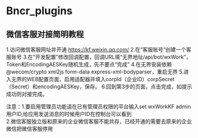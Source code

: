 # Bncr_plugins
## 微信客服对接简明教程

1.访问微信客服网址并开通 https://kf.weixin.qq.com/ 
2.在“客服账号”创建一个客服账号 
3.在“开发配置”修改回调配置，回调URL填“无界地址/api/bot/wxWork”，Token和EncodingAESKey随机生成，先不要点“完成” 
4.在无界安装依赖@wecom/crypto xml2js form-data express-xml-bodyparser，重启无界 
5.进入无界的WEB配置页面，启用适配器并填入corpId（企业ID）corpSecret（Secret）和encodingAESKey，保存。 
6.回到第3步的页面，点击完成，如提示成功则对接完成。 
  
注意：1.要启用管理员功能请在已有管理员权限的平台输入set wxWorkKF admin 用户ID,给应用发送消息的时候用户ID在控制台可以看到  
     2.微信客服独立版和原来的企业微信客服不能共存，已经开通的需要去原来的企业微信把微信客服停用 
